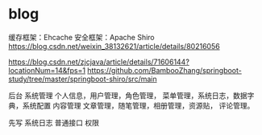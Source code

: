 # blog
缓存框架：Ehcache
安全框架：Apache Shiro
https://blog.csdn.net/weixin_38132621/article/details/80216056

https://blog.csdn.net/zjcjava/article/details/71606144?locationNum=14&fps=1
https://github.com/BambooZhang/springboot-study/tree/master/springboot-shiro/src/main

后台
系统管理
个人信息，用户管理，角色管理，
菜单管理，系统日志，数据字典，系统配置
内容管理
文章管理，随笔管理，相册管理，资源贴，
评论管理。

先写
系统日志
普通接口
权限

